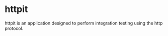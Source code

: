 # httpit

httpit is an application designed to perform integration testing using the http protocol.
